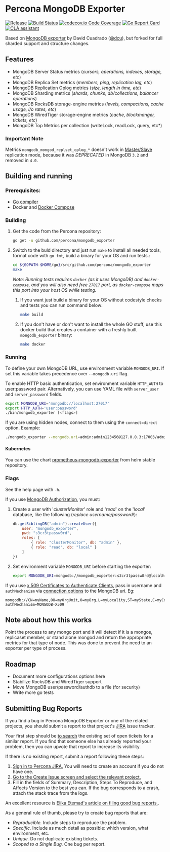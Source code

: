 # Percona MongoDB Exporter



[![Release](https://img.shields.io/github/release/percona/mongodb_exporter.svg?style=flat)](https://github.com/percona/mongodb_exporter/releases/latest)
[![Build Status](https://travis-ci.com/percona/mongodb_exporter.svg?branch=master)](https://travis-ci.com/percona/mongodb_exporter)
[![codecov.io Code Coverage](https://img.shields.io/codecov/c/github/percona/mongodb_exporter.svg?maxAge=2592000)](https://codecov.io/github/percona/mongodb_exporter?branch=master)
[![Go Report Card](https://goreportcard.com/badge/github.com/percona/mongodb_exporter)](https://goreportcard.com/report/github.com/percona/mongodb_exporter)
[![CLA assistant](https://cla-assistant.percona.com/readme/badge/percona/mongodb_exporter)](https://cla-assistant.percona.com/percona/mongodb_exporter)

Based on [MongoDB exporter](https://github.com/dcu/mongodb_exporter) by David Cuadrado ([@dcu](https://github.com/dcu)), but forked for full sharded support and structure changes.

## Features

- MongoDB Server Status metrics (*cursors, operations, indexes, storage, etc*)
- MongoDB Replica Set metrics (*members, ping, replication lag, etc*)
- MongoDB Replication Oplog metrics (*size, length in time, etc*)
- MongoDB Sharding metrics (*shards, chunks, db/collections, balancer operations*)
- MongoDB RocksDB storage-engine metrics (*levels, compactions, cache usage, i/o rates, etc*)
- MongoDB WiredTiger storage-engine metrics (*cache, blockmanger, tickets, etc*)
- MongoDB Top Metrics per collection (writeLock, readLock, query, etc*)

### Important Note

Metrics `mongodb_mongod_replset_oplog_*` doesn't work in [Master/Slave](https://docs.mongodb.com/v3.4/core/master-slave/) replication mode, because it was *DEPRECATED* in MongoDB `3.2` and removed in `4.0`.

## Building and running

### Prerequisites:

* [Go compiler](https://golang.org/dl/)
* Docker and [Docker Compose](https://docs.docker.com/compose/)

### Building

1. Get the code from the Percona repository:
 
    ```bash
    go get -u github.com/percona/mongodb_exporter
    ```

2. Switch to the buld directory and just run ``make`` to install all needed tools, format code with `go fmt`, build a binary for your OS and run tests.:
 
    ```bash
    cd ${GOPATH-$HOME/go}/src/github.com/percona/mongodb_exporter
    make
    ```

    *Note: Running tests requires ``docker`` (as it uses MongoDB) and ``docker-compose``, and you will also need free ``27017`` port, as ``docker-compose`` maps this port into your host OS while testing.*

    1. If you want just build a binary for your OS without codestyle checks and tests you can run command below:

        ```bash
        make build
        ```

    2. If you don't have or don't want to install the whole GO stuff, use this docker build that creates a container with a freshly built `mongodb_exporter` binary:

        ```bash
        make docker
        ```

### Running

To define your own MongoDB URL, use environment variable `MONGODB_URI`. If set this variable takes precedence over `--mongodb.uri` flag.

To enable HTTP basic authentication, set environment variable `HTTP_AUTH` to user:password pair. Alternatively, you can
use YAML file with `server_user` and `server_password` fields.

```bash
export MONGODB_URI='mongodb://localhost:27017'
export HTTP_AUTH='user:password'
./bin/mongodb_exporter [<flags>]
```

If you are using hidden nodes, connect to them using the `connect=direct` option. Example:

```bash
./mongodb_exporter --mongodb.uri=admin:admin123456@127.0.0.3:17003/admin/?connect=direct
```

#### Kubernetes

You can use the chart [prometheus-mongodb-exporter](https://github.com/helm/charts/tree/master/stable/prometheus-mongodb-exporter) from helm stable repository.

### Flags

See the help page with `-h`.

If you use [MongoDB Authorization](https://docs.mongodb.org/manual/core/authorization/), you must:

1. Create a user with '*clusterMonitor*' role and '*read*' on the '*local*' database, like the following (*replace username/password!*):

    ```js
    db.getSiblingDB("admin").createUser({
        user: "mongodb_exporter",
        pwd: "s3cr3tpassw0rd",
        roles: [
            { role: "clusterMonitor", db: "admin" },
            { role: "read", db: "local" }
        ]
    })
    ```

2. Set environment variable `MONGODB_URI` before starting the exporter:

    ```bash
    export MONGODB_URI=mongodb://mongodb_exporter:s3cr3tpassw0rd@localhost:27017
    ```

If you use [x.509 Certificates to Authenticate Clients](https://docs.mongodb.com/manual/tutorial/configure-x509-client-authentication/), pass in username and `authMechanism` via [connection options](https://docs.mongodb.com/manual/reference/connection-string/#connections-connection-options) to the MongoDB uri. Eg:

```
mongodb://CN=myName,OU=myOrgUnit,O=myOrg,L=myLocality,ST=myState,C=myCountry@localhost:27017/?authMechanism=MONGODB-X509
```

## Note about how this works

Point the process to any mongo port and it will detect if it is a mongos, replicaset member, or stand alone mongod and return the appropriate metrics for that type of node. This was done to prevent the need to an exporter per type of process.

## Roadmap

- Document more configurations options here
- Stabilize RocksDB and WiredTiger support
- Move MongoDB user/password/authdb to a file (for security)
- Write more go tests


## Submitting Bug Reports

If you find a bug in Percona MongoDB Exporter or one of the related projects, you should submit a report to that project's [JIRA](https://jira.percona.com) issue tracker.

Your first step should be [to search](https://jira.percona.com/issues/?jql=project=PMM%20AND%20component=MongoDB_Exporter) the existing set of open tickets for a similar report. If you find that someone else has already reported your problem, then you can upvote that report to increase its visibility.

If there is no existing report, submit a report following these steps:

1. [Sign in to Percona JIRA.](https://jira.percona.com/login.jsp) You will need to create an account if you do not have one.
2. [Go to the Create Issue screen and select the relevant project.](https://jira.percona.com/secure/CreateIssueDetails!init.jspa?pid=11600&issuetype=1&priority=3&components=11603)
3. Fill in the fields of Summary, Description, Steps To Reproduce, and Affects Version to the best you can. If the bug corresponds to a crash, attach the stack trace from the logs.

An excellent resource is [Elika Etemad's article on filing good bug reports.](http://fantasai.inkedblade.net/style/talks/filing-good-bugs/).

As a general rule of thumb, please try to create bug reports that are:

- *Reproducible.* Include steps to reproduce the problem.
- *Specific.* Include as much detail as possible: which version, what environment, etc.
- *Unique.* Do not duplicate existing tickets.
- *Scoped to a Single Bug.* One bug per report.
